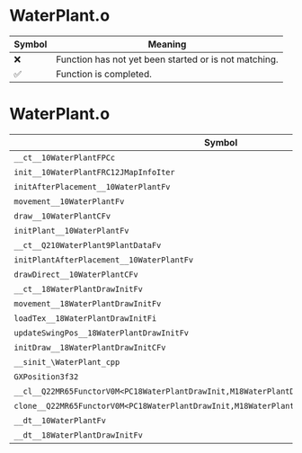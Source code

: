 # WaterPlant.o
| Symbol | Meaning 
| ------------- | ------------- 
| :x: | Function has not yet been started or is not matching. 
| :white_check_mark: | Function is completed. 


# WaterPlant.o
| Symbol | Decompiled? |
| ------------- | ------------- |
| `__ct__10WaterPlantFPCc` | :x: |
| `init__10WaterPlantFRC12JMapInfoIter` | :x: |
| `initAfterPlacement__10WaterPlantFv` | :x: |
| `movement__10WaterPlantFv` | :x: |
| `draw__10WaterPlantCFv` | :x: |
| `initPlant__10WaterPlantFv` | :x: |
| `__ct__Q210WaterPlant9PlantDataFv` | :x: |
| `initPlantAfterPlacement__10WaterPlantFv` | :x: |
| `drawDirect__10WaterPlantCFv` | :x: |
| `__ct__18WaterPlantDrawInitFv` | :x: |
| `movement__18WaterPlantDrawInitFv` | :x: |
| `loadTex__18WaterPlantDrawInitFi` | :x: |
| `updateSwingPos__18WaterPlantDrawInitFv` | :x: |
| `initDraw__18WaterPlantDrawInitCFv` | :x: |
| `__sinit_\WaterPlant_cpp` | :x: |
| `GXPosition3f32` | :x: |
| `__cl__Q22MR65FunctorV0M<PC18WaterPlantDrawInit,M18WaterPlantDrawInitFPCvPCv_v>CFv` | :x: |
| `clone__Q22MR65FunctorV0M<PC18WaterPlantDrawInit,M18WaterPlantDrawInitFPCvPCv_v>CFP7JKRHeap` | :x: |
| `__dt__10WaterPlantFv` | :x: |
| `__dt__18WaterPlantDrawInitFv` | :x: |
